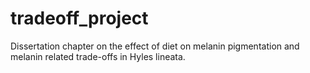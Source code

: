 # tradeoff_project
Dissertation chapter on the effect of diet on melanin pigmentation and melanin related trade-offs in Hyles lineata. 
